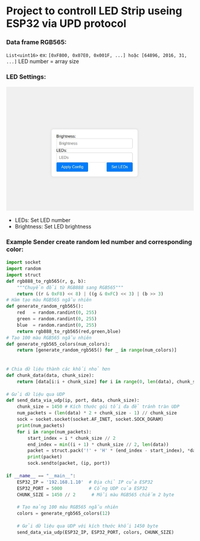 # Project to controll LED Strip useing ESP32 via UPD protocol
### Data frame RGB565:
`List<uint16>` ex: `[0xF800, 0x07E0, 0x001F, ...] hoặc [64896, 2016, 31, ...]`
LED number = array size

### LED Settings:
![](/img/led1.jpg)
- LEDs: Set LED number
- Brightness: Set LED brightness

### Example Sender create random led number and corresponding color:
```python
import socket
import random
import struct
def rgb888_to_rgb565(r, g, b):
    """Chuyển đổi từ RGB888 sang RGB565"""
    return ((r & 0xF8) << 8) | ((g & 0xFC) << 3) | (b >> 3)
# Hàm tạo màu RGB565 ngẫu nhiên
def generate_random_rgb565():
    red   = random.randint(0, 255) 
    green = random.randint(0, 255)  
    blue  = random.randint(0, 255) 
    return rgb888_to_rgb565(red,green,blue)
# Tạo 100 màu RGB565 ngẫu nhiên
def generate_rgb565_colors(num_colors):
    return [generate_random_rgb565() for _ in range(num_colors)]


# Chia dữ liệu thành các khối nhỏ hơn
def chunk_data(data, chunk_size):
    return [data[i:i + chunk_size] for i in range(0, len(data), chunk_size)]

# Gửi dữ liệu qua UDP
def send_data_via_udp(ip, port, data, chunk_size):
    chunk_size = 1450 # Kích thước gói tối đa để tránh tràn UDP
    num_packets = (len(data) * 2 + chunk_size - 1) // chunk_size
    sock = socket.socket(socket.AF_INET, socket.SOCK_DGRAM)
    print(num_packets)
    for i in range(num_packets):
        start_index = i * chunk_size // 2
        end_index = min((i + 1) * chunk_size // 2, len(data))
        packet = struct.pack('!' + 'H' * (end_index - start_index), *data[start_index:end_index])
        print(packet)
        sock.sendto(packet, (ip, port))

if __name__ == "__main__":
    ESP32_IP = '192.168.1.10'  # Địa chỉ IP của ESP32
    ESP32_PORT = 5000          # Cổng UDP của ESP32
    CHUNK_SIZE = 1450 // 2      # Mỗi màu RGB565 chiếm 2 byte

    # Tạo mảng 100 màu RGB565 ngẫu nhiên
    colors = generate_rgb565_colors(12)

    # Gửi dữ liệu qua UDP với kích thước khối 1450 byte
    send_data_via_udp(ESP32_IP, ESP32_PORT, colors, CHUNK_SIZE)
```